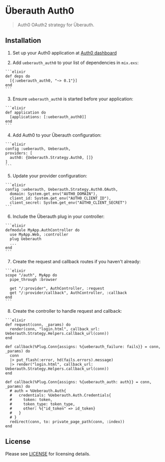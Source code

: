 # Überauth Auth0

> Auth0 OAuth2 strategy for Überauth.

## Installation

  1. Set up your Auth0 application at [Auth0 dashboard](https://manage.auth0.com/#/applications)

  2. Add `ueberauth_auth0` to your list of dependencies in `mix.exs`:

    ```elixir
    def deps do
      [{:ueberauth_auth0, "~> 0.1"}]
    end
    ```

  3. Ensure `ueberauth_auth0` is started before your application:

    ```elixir
    def application do
      [applications: [:ueberauth_auth0]]
    end
    ```

  4. Add Auth0 to your Überauth configuration:

    ```elixir
    config :ueberauth, Ueberauth,
    providers: [
      auth0: {Ueberauth.Strategy.Auth0, []}
    ]
    ```

  5. Update your provider configuration:

    ```elixir
    config :ueberauth, Ueberauth.Strategy.Auth0.OAuth,
      domain: System.get_env("AUTH0_DOMAIN"),
      client_id: System.get_env("AUTH0_CLIENT_ID"),
      client_secret: System.get_env("AUTH0_CLIENT_SECRET")
    ```

  6. Include the Überauth plug in your controller:

    ```elixir
    defmodule MyApp.AuthController do
      use MyApp.Web, :controller
      plug Ueberauth
      ...
    end
    ```

  7. Create the request and callback routes if you haven't already:

    ```elixir
    scope "/auth", MyApp do
      pipe_through :browser

      get "/:provider", AuthController, :request
      get "/:provider/callback", AuthController, :callback
    end
    ```
  8. Create the controller to handle request and callback:

    ```elixir
    def request(conn, _params) do
      render(conn, "login.html", callback_url: Ueberauth.Strategy.Helpers.callback_url(conn))
    end
    
    def callback(%Plug.Conn{assigns: %{ueberauth_failure: fails}} = conn, _params) do
      conn
      |> put_flash(:error, hd(fails.errors).message)
      |> render("login.html", callback_url: Ueberauth.Strategy.Helpers.callback_url(conn))
    end

    def callback(%Plug.Conn{assigns: %{ueberauth_auth: auth}} = conn, _params) do
      # auth = %Ueberauth.Auth{
      #   credentials: %Ueberauth.Auth.Credentials{
      #     token: token,
      #     token_type: token_type,
      #     other: %{"id_token" => id_token}
      #   }
      # }
      redirect(conn, to: private_page_path(conn, :index))
    end

## License

Please see [LICENSE](https://github.com/sntran/ueberauth_auth0/blob/master/LICENSE) for licensing details.